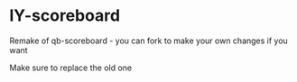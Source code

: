 # lY-scoreboard
Remake of qb-scoreboard - you can fork to make your own changes if you want

Make sure to replace the old one
